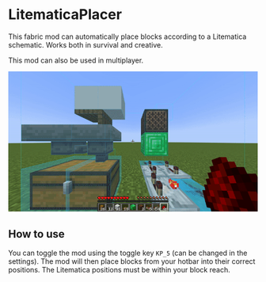 # LitematicaPlacer
This fabric mod can automatically place blocks according to a Litematica schematic. Works both in survival and creative.

This mod can also be used in multiplayer.

![](showcase.gif)

## How to use
You can toggle the mod using the toggle key `KP_5` (can be changed in the settings). The mod will then place blocks from your hotbar into their correct positions. The Litematica positions must be within your block reach.
